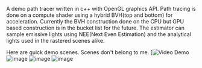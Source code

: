 A demo path tracer written in c++ with OpenGL graphics API. 
Path tracing is done on a compute shader using a hybrid BVH(top and bottom) for acceleration.
Currently the BVH construction done on the CPU but GPU based construction is in the bucket list for the future. 
The estimator can sample emissive lights using NEE(Next Even Estimation) and the analytical lights used in the rastered scenes alike.

Here are quick demo scenes. Scenes don't belong to me. 
[![Video Demo](https://www.youtube.com/watch?v=0LtYzlawqec&t=38s)
![image](https://github.com/user-attachments/assets/992e35fa-7928-49dc-8cca-1e820cd92fca)
![image](https://github.com/user-attachments/assets/bd9f15d4-54cd-46c2-80bc-5cca696cff8b)
![image](https://github.com/user-attachments/assets/5ae284cb-3443-42b4-841d-3d111443e79f)
